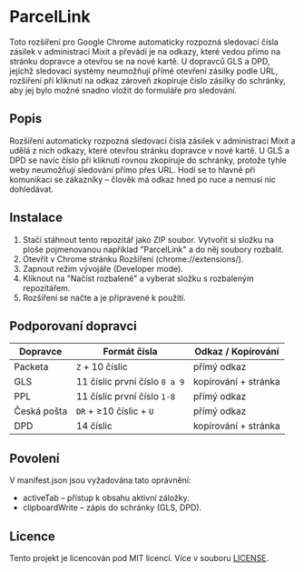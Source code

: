 # ParcelLink 
Toto rozšíření pro Google Chrome automaticky rozpozná sledovací čísla zásilek v administraci Mixit a převádí je na odkazy, které vedou přímo na stránku dopravce a otevřou se na nové kartě. U dopravců GLS a DPD, jejichž sledovací systémy neumožňují přímé otevření zásilky podle URL, rozšíření při kliknutí na odkaz zároveň zkopíruje číslo zásilky do schránky, aby jej bylo možné snadno vložit do formuláře pro sledování.

## Popis

Rozšíření automaticky rozpozná sledovací čísla zásilek v administraci Mixit a udělá z nich odkazy, které otevřou stránku dopravce v nové kartě. U GLS a DPD se navíc číslo při kliknutí rovnou zkopíruje do schránky, protože tyhle weby neumožňují sledování přímo přes URL. Hodí se to hlavně při komunikaci se zákazníky – člověk má odkaz hned po ruce a nemusí nic dohledávat.

## Instalace
1. Stačí stáhnout tento repozitář jako ZIP soubor. Vytvořit si složku na ploše pojmenovanou například "ParcelLink" a do něj soubory rozbalit. 
2. Otevřít v Chrome stránku Rozšíření (chrome://extensions/).
3. Zapnout režim vývojáře (Developer mode).
4. Kliknout na "Načíst rozbalené" a vyberat složku s rozbaleným repozitářem.
5. Rozšíření se načte a je připravené k použití.

## Podporovaní dopravci
| Dopravce    | Formát čísla                 | Odkaz / Kopírování   |
| ----------- | ---------------------------- | -------------------- |
| Packeta     | `Z` + 10 číslic              | přímý odkaz          |
| GLS         | 11 číslic první číslo `0 a 9`| kopírování + stránka |
| PPL         | 11 číslic první číslo `1-8`  | přímý odkaz          |
| Česká pošta | `DR` + ≥10 číslic + `U`      | přímý odkaz          |
| DPD         | 14 číslic                    | kopírování + stránka |

## Povolení

V manifest.json jsou vyžadována tato oprávnění:
- activeTab – přístup k obsahu aktivní záložky.
- clipboardWrite – zápis do schránky (GLS, DPD).

## Licence

Tento projekt je licencován pod MIT licencí. Více v souboru [LICENSE](LICENSE).
